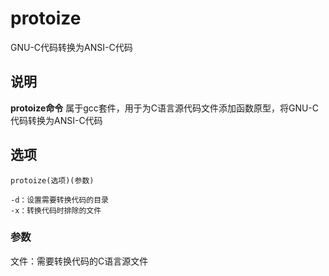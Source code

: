 protoize
===

GNU-C代码转换为ANSI-C代码

## 说明

**protoize命令** 属于gcc套件，用于为C语言源代码文件添加函数原型，将GNU-C代码转换为ANSI-C代码

## 选项

```
protoize(选项)(参数)
```

  

```
-d：设置需要转换代码的目录
-x：转换代码时排除的文件
```

### 参数  

文件：需要转换代码的C语言源文件


